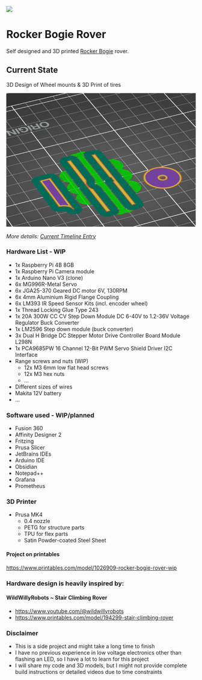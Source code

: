 ![](/documentation/Images/Week2.jpg)

# Rocker Bogie Rover
Self designed and 3D printed [Rocker Bogie](https://en.wikipedia.org/wiki/Rocker-bogie) rover.

## Current State

3D Design of Wheel mounts & 3D Print of tires

![](/documentation/Images/Week4_Animation.gif)

_More details: [Current Timeline Entry](/documentation/Timeline/October%202024.md)_

### Hardware List - WIP
- 1x Raspberry Pi 4B 8GB
- 1x Raspberry Pi Camera module
- 1x Arduino Nano V3 (clone)
- 6x MG996R-Metal Servo
- 6x JGA25-370 Geared DC motor 6V, 130RPM
- 6x 4mm Aluminium Rigid Flange Coupling
- 6x LM393 IR Speed Sensor Kits (incl. encoder wheel)
- 1x Thread Locking Glue Type 243
- 1x 20A 300W CC CV Step Down Module DC 6-40V to 1.2-36V Voltage Regulator Buck Converter
- 1x LM2596 Step down module (buck converter)
- 3x Dual H Bridge DC Stepper Motor Drive Controller Board Module L298N
- 1x PCA9685PW 16 Channel 12-Bit PWM Servo Shield Driver I2C Interface
- Range screws and nuts (WIP)
  - 12x M3 6mm low flat head screws
  - 12x M3 hex nuts
  - ...
- Different sizes of wires
- Makita 12V battery
- ...

### Software used - WIP/planned
- Fusion 360
- Affinity Designer 2
- Fritzing
- Prusa Slicer
- JetBrains IDEs
- Arduino IDE
- Obsidian
- Notepad++
- Grafana
- Prometheus

### 3D Printer
- Prusa MK4
  - 0.4 nozzle
  - PETG for structure parts
  - TPU for flex parts
  - Satin Powder-coated Steel Sheet

#### Project on printables

https://www.printables.com/model/1026909-rocker-bogie-rover-wip

### Hardware design is heavily inspired by:

#### WildWillyRobots ~ Stair Climbing Rover
- https://www.youtube.com/@wildwillyrobots
- https://www.printables.com/model/194299-stair-climbing-rover

### Disclaimer
- This is a side project and might take a long time to finish
- I have no previous experience in low voltage electronics other than flashing an LED,
  so I have a lot to learn for this project
- I will share my code and 3D models, but I might not provide complete build instructions
  or detailed videos due to time constraints
